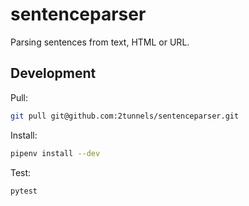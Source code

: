 # sentenceparser

Parsing sentences from text, HTML or URL.

## Development

Pull:

```bash
git pull git@github.com:2tunnels/sentenceparser.git
```

Install:

```bash
pipenv install --dev
```

Test:

```bash
pytest
```
